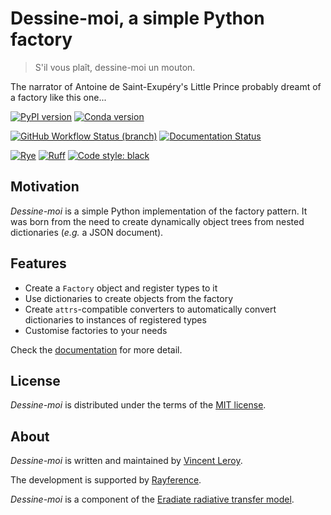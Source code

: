 # Dessine-moi, a simple Python factory

> S'il vous plaît, dessine-moi un mouton.

The narrator of Antoine de Saint-Exupéry's Little Prince probably dreamt of a factory like this one...

[![PyPI version](https://img.shields.io/pypi/v/dessinemoi?color=blue)](https://pypi.org/project/dessinemoi)
[![Conda version](https://img.shields.io/conda/v/eradiate/dessinemoi?color=blue)](https://anaconda.org/eradiate/dessinemoi)

[![GitHub Workflow Status (branch)](https://img.shields.io/github/actions/workflow/status/leroyvn/dessinemoi/ci.yml?branch=main)](https://github.com/leroyvn/dessinemoi/actions/workflows/ci.yml)
[![Documentation Status](https://img.shields.io/readthedocs/dessinemoi)](https://dessinemoi.readthedocs.io)

[![Rye](https://img.shields.io/endpoint?url=https://raw.githubusercontent.com/mitsuhiko/rye/main/artwork/badge.json)](https://rye-up.com)
[![Ruff](https://img.shields.io/endpoint?url=https://raw.githubusercontent.com/astral-sh/ruff/main/assets/badge/v2.json)](https://github.com/astral-sh/ruff)
[![Code style: black](https://img.shields.io/badge/code%20style-black-black?style)](https://black.readthedocs.io)

## Motivation

*Dessine-moi* is a simple Python implementation of the factory pattern. It was
born from the need to create dynamically object trees from nested dictionaries
(*e.g.* a JSON document).

## Features

- Create a `Factory` object and register types to it
- Use dictionaries to create objects from the factory
- Create `attrs`-compatible converters to automatically convert dictionaries to
  instances of registered types
- Customise factories to your needs

Check the [documentation](https://dessinemoi.readthedocs.io) for more detail.

## License

*Dessine-moi* is distributed under the terms of the
[MIT license](https://choosealicense.com/licenses/mit/).

## About

*Dessine-moi* is written and maintained by [Vincent Leroy](https://github.com/leroyvn).

The development is supported by [Rayference](https://www.rayference.eu).

*Dessine-moi* is a component of the
[Eradiate radiative transfer model](https://www.eradiate.eu).
